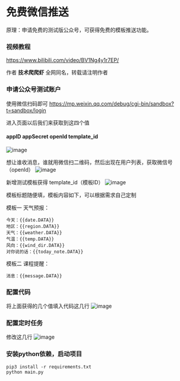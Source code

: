 # 免费微信推送
原理：申请免费的测试版公众号，可获得免费的模板推送功能。

### 视频教程

https://www.bilibili.com/video/BV1Ng4y1r7EP/

作者 **技术爬爬虾** 全网同名，转载请注明作者

### 申请公众号测试账户

使用微信扫码即可
https://mp.weixin.qq.com/debug/cgi-bin/sandbox?t=sandbox/login

进入页面以后我们来获取到这四个值 
#### appID  appSecret openId template_id
![image](https://github.com/tech-shrimp/FreeWechatPush/assets/154193368/bdb27abd-39cb-4e77-9b89-299afabc7330)

想让谁收消息，谁就用微信扫二维码，然后出现在用户列表，获取微信号（openId）
 ![image](https://github.com/tech-shrimp/FreeWechatPush/assets/154193368/1327c6f5-5c92-4310-a10b-6f2956c1dd75)

新增测试模板获得  template_id（模板ID）
 ![image](https://github.com/tech-shrimp/FreeWechatPush/assets/154193368/ec689f4d-6c0b-44c4-915a-6fd7ada17028)

模板标题随便填，模板内容如下，可以根据需求自己定制

模板一 天气预报：
```copy
今天：{{date.DATA}} 
地区：{{region.DATA}} 
天气：{{weather.DATA}} 
气温：{{temp.DATA}} 
风向：{{wind_dir.DATA}} 
对你说的话：{{today_note.DATA}}
```

模板二 课程提醒：
```copy
消息：{{message.DATA}}	
```

### 配置代码

将上面获得的几个值填入代码这几行
![image](https://github.com/tech-shrimp/FreeWechatPush/assets/154193368/fe5a78ad-b4eb-45f8-a271-eda55f33a617)
### 配置定时任务

修改这几行
![image](https://github.com/tech-shrimp/FreeWechatPush/assets/154193368/58b7c58c-ac22-4a1a-b3e8-2eacc01b7329)

### 安装python依赖，启动项目
```copy
pip3 install -r requirements.txt
python main.py
```
